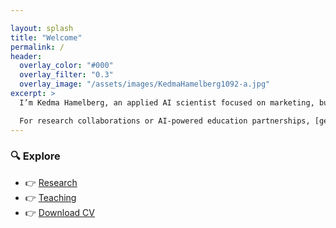 ```yaml
---

layout: splash
title: "Welcome"
permalink: /
header:
  overlay_color: "#000"
  overlay_filter: "0.3"
  overlay_image: "/assets/images/KedmaHamelberg1092-a.jpg"
excerpt: >
  I’m Kedma Hamelberg, an applied AI scientist focused on marketing, business, and societal impact. My research integrates natural language processing, machine learning, deep learning, and AI agents with predictive and causal inference to analyze how brands and CEOs shape public discourse during crises, ranging from war and sustainability to DEI. My work is published in the Journal of Public Policy & Marketing and has been presented at EMAC and AMS. I bring this expertise into the classroom, where I teach applied AI for marketing and digital strategy to diverse master’s cohorts in business administration. If you’re seeking research-driven insights or AI-powered education partnerships, let’s connect!

  For research collaborations or AI-powered education partnerships, [get in touch](mailto:kedma@hamelberg-ai.com).
---
```


### 🔍 Explore

- 👉 [Research](/research/)
- 👉 [Teaching](/teaching/)
- 👉 [Download CV](/cv/)
